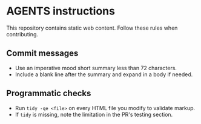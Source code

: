 # AGENTS instructions

This repository contains static web content. Follow these rules when contributing.

## Commit messages
- Use an imperative mood short summary less than 72 characters.
- Include a blank line after the summary and expand in a body if needed.

## Programmatic checks
- Run `tidy -qe <file>` on every HTML file you modify to validate markup.
- If `tidy` is missing, note the limitation in the PR's testing section.

